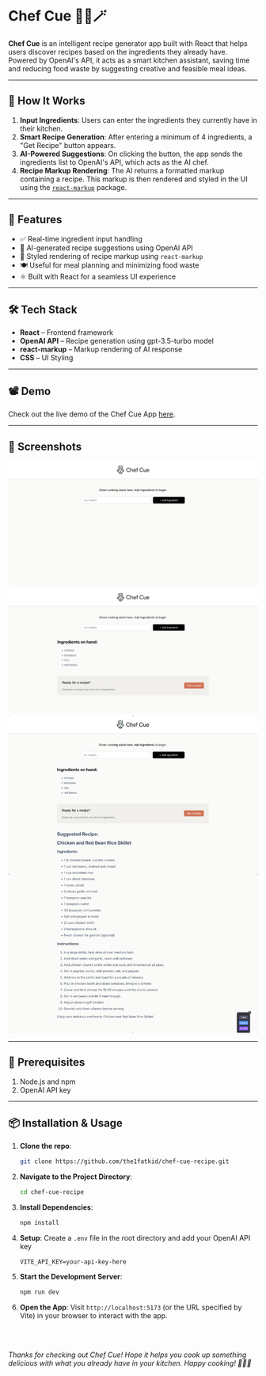# Chef Cue 👨‍🍳🪄

**Chef Cue** is an intelligent recipe generator app built with React that helps users discover recipes based on the ingredients they already have. Powered by OpenAI's API, it acts as a smart kitchen assistant, saving time and reducing food waste by suggesting creative and feasible meal ideas.

---

## 📝 How It Works

1. **Input Ingredients**: Users can enter the ingredients they currently have in their kitchen.
2. **Smart Recipe Generation**: After entering a minimum of 4 ingredients, a "Get Recipe" button appears.
3. **AI-Powered Suggestions**: On clicking the button, the app sends the ingredients list to OpenAI's API, which acts as the AI chef.
4. **Recipe Markup Rendering**: The AI returns a formatted markup containing a recipe. This markup is then rendered and styled in the UI using the [`react-markup`](https://www.npmjs.com/package/react-markup) package.

---

## 🚀 Features

- ✅ Real-time ingredient input handling  
- 🧠 AI-generated recipe suggestions using OpenAI API  
- 🎨 Styled rendering of recipe markup using `react-markup`  
- 🍽️ Useful for meal planning and minimizing food waste  
- ⚛️ Built with React for a seamless UI experience  

---

## 🛠️ Tech Stack

- **React** – Frontend framework  
- **OpenAI API** – Recipe generation using gpt-3.5-turbo model 
- **react-markup** – Markup rendering of AI response  
- **CSS** – UI Styling  

---

## 📽️ Demo
Check out the live demo of the Chef Cue App [here](https://chef-cue-recipe.netlify.app/).

---

## 📸 Screenshots

![Chef Cue App Screenshot1](public/chef-cue-ss1.png)
![Chef Cue App Screenshot2](public/chef-cue-ss2.png)
![Chef Cue App Screenshot3](public/chef-cue-ss3.png)

---

## 🧰 Prerequisites

  1. Node.js and npm
  2. OpenAI API key

---

## 📦 Installation & Usage

1. **Clone the repo**:
   ```bash
   git clone https://github.com/the1fatkid/chef-cue-recipe.git
   ```

2. **Navigate to the Project Directory**:
    ```bash
    cd chef-cue-recipe
    ```

3. **Install Dependencies**:
    ```bash
    npm install
    ```

4. **Setup**: Create a `.env` file in the root directory and add your OpenAI API key
    ```env
    VITE_API_KEY=your-api-key-here
    ```

5. **Start the Development Server**:
    ```bash
    npm run dev
    ```

6. **Open the App**:
   Visit `http://localhost:5173` (or the URL specified by Vite) in your browser to interact with the app.

<br><br>

*Thanks for checking out Chef Cue! Hope it helps you cook up something delicious with what you already have in your kitchen. Happy cooking! 🍳🥦✨*


